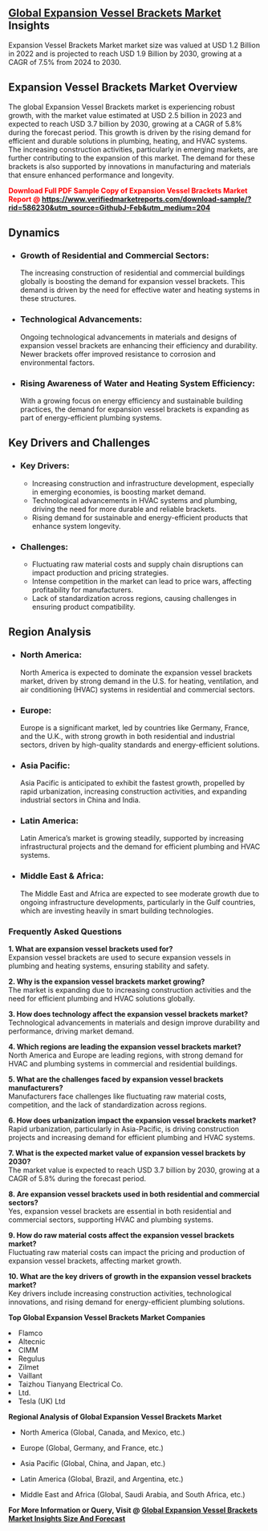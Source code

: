 <h2><a href="https://www.verifiedmarketreports.com/download-sample/?rid=586230&amp;utm_source=GithubJ&amp;utm_medium=204" target="_blank">Global Expansion Vessel Brackets Market</a> Insights</h2><p>Expansion Vessel Brackets Market market size was valued at USD 1.2 Billion in 2022 and is projected to reach USD 1.9 Billion by 2030, growing at a CAGR of 7.5% from 2024 to 2030.</p><p> <h2>Expansion Vessel Brackets Market Overview</h2> <p>The global Expansion Vessel Brackets market is experiencing robust growth, with the market value estimated at USD 2.5 billion in 2023 and expected to reach USD 3.7 billion by 2030, growing at a CAGR of 5.8% during the forecast period. This growth is driven by the rising demand for efficient and durable solutions in plumbing, heating, and HVAC systems. The increasing construction activities, particularly in emerging markets, are further contributing to the expansion of this market. The demand for these brackets is also supported by innovations in manufacturing and materials that ensure enhanced performance and longevity.</p> <p><strong><p><span class=""><span style="color: #ff0000;"><strong>Download Full PDF Sample Copy of Expansion Vessel Brackets Market Report</strong> @ </span><a href="https://www.verifiedmarketreports.com/download-sample/?rid=586230&amp;utm_source=GithubJ-Feb&amp;utm_medium=204" target="_blank">https://www.verifiedmarketreports.com/download-sample/?rid=586230&amp;utm_source=GithubJ-Feb&amp;utm_medium=204</a></span></p></strong></p> <h2>Dynamics</h2> <ul> <li><h3>Growth of Residential and Commercial Sectors:</h3> The increasing construction of residential and commercial buildings globally is boosting the demand for expansion vessel brackets. This demand is driven by the need for effective water and heating systems in these structures.</li> <li><h3>Technological Advancements:</h3> Ongoing technological advancements in materials and designs of expansion vessel brackets are enhancing their efficiency and durability. Newer brackets offer improved resistance to corrosion and environmental factors.</li> <li><h3>Rising Awareness of Water and Heating System Efficiency:</h3> With a growing focus on energy efficiency and sustainable building practices, the demand for expansion vessel brackets is expanding as part of energy-efficient plumbing systems.</li> </ul> <h2>Key Drivers and Challenges</h2> <ul> <li><h3>Key Drivers:</h3> <ul> <li>Increasing construction and infrastructure development, especially in emerging economies, is boosting market demand.</li> <li>Technological advancements in HVAC systems and plumbing, driving the need for more durable and reliable brackets.</li> <li>Rising demand for sustainable and energy-efficient products that enhance system longevity.</li> </ul> </li> <li><h3>Challenges:</h3> <ul> <li>Fluctuating raw material costs and supply chain disruptions can impact production and pricing strategies.</li> <li>Intense competition in the market can lead to price wars, affecting profitability for manufacturers.</li> <li>Lack of standardization across regions, causing challenges in ensuring product compatibility.</li> </ul> </li> </ul> <h2>Region Analysis</h2> <ul> <li><h3>North America:</h3> North America is expected to dominate the expansion vessel brackets market, driven by strong demand in the U.S. for heating, ventilation, and air conditioning (HVAC) systems in residential and commercial sectors.</li> <li><h3>Europe:</h3> Europe is a significant market, led by countries like Germany, France, and the U.K., with strong growth in both residential and industrial sectors, driven by high-quality standards and energy-efficient solutions.</li> <li><h3>Asia Pacific:</h3> Asia Pacific is anticipated to exhibit the fastest growth, propelled by rapid urbanization, increasing construction activities, and expanding industrial sectors in China and India.</li> <li><h3>Latin America:</h3> Latin America’s market is growing steadily, supported by increasing infrastructural projects and the demand for efficient plumbing and HVAC systems.</li> <li><h3>Middle East & Africa:</h3> The Middle East and Africa are expected to see moderate growth due to ongoing infrastructure developments, particularly in the Gulf countries, which are investing heavily in smart building technologies.</li> </ul> <h3>Frequently Asked Questions</h3> <p><strong>1. What are expansion vessel brackets used for?</strong><br> Expansion vessel brackets are used to secure expansion vessels in plumbing and heating systems, ensuring stability and safety.</p> <p><strong>2. Why is the expansion vessel brackets market growing?</strong><br> The market is expanding due to increasing construction activities and the need for efficient plumbing and HVAC solutions globally.</p> <p><strong>3. How does technology affect the expansion vessel brackets market?</strong><br> Technological advancements in materials and design improve durability and performance, driving market demand.</p> <p><strong>4. Which regions are leading the expansion vessel brackets market?</strong><br> North America and Europe are leading regions, with strong demand for HVAC and plumbing systems in commercial and residential buildings.</p> <p><strong>5. What are the challenges faced by expansion vessel brackets manufacturers?</strong><br> Manufacturers face challenges like fluctuating raw material costs, competition, and the lack of standardization across regions.</p> <p><strong>6. How does urbanization impact the expansion vessel brackets market?</strong><br> Rapid urbanization, particularly in Asia-Pacific, is driving construction projects and increasing demand for efficient plumbing and HVAC systems.</p> <p><strong>7. What is the expected market value of expansion vessel brackets by 2030?</strong><br> The market value is expected to reach USD 3.7 billion by 2030, growing at a CAGR of 5.8% during the forecast period.</p> <p><strong>8. Are expansion vessel brackets used in both residential and commercial sectors?</strong><br> Yes, expansion vessel brackets are essential in both residential and commercial sectors, supporting HVAC and plumbing systems.</p> <p><strong>9. How do raw material costs affect the expansion vessel brackets market?</strong><br> Fluctuating raw material costs can impact the pricing and production of expansion vessel brackets, affecting market growth.</p> <p><strong>10. What are the key drivers of growth in the expansion vessel brackets market?</strong><br> Key drivers include increasing construction activities, technological innovations, and rising demand for energy-efficient plumbing solutions.</p> </p><p><strong>Top Global Expansion Vessel Brackets Market Companies</strong></p><div data-test-id=""><p><li>Flamco</li><li> Altecnic</li><li> CIMM</li><li> Regulus</li><li> Zilmet</li><li> Vaillant</li><li> Taizhou Tianyang Electrical Co.</li><li> Ltd.</li><li> Tesla (UK) Ltd</li></p><div><strong>Regional Analysis of&nbsp;Global Expansion Vessel Brackets Market</strong></div><ul><li dir="ltr"><p dir="ltr">North America&nbsp;(Global, Canada, and Mexico, etc.)</p></li><li dir="ltr"><p dir="ltr">Europe (Global, Germany, and France, etc.)</p></li><li dir="ltr"><p dir="ltr">Asia Pacific&nbsp;(Global, China, and Japan, etc.)</p></li><li dir="ltr"><p dir="ltr">Latin America&nbsp;(Global, Brazil, and Argentina, etc.)</p></li><li dir="ltr">Middle East and Africa&nbsp;(Global, Saudi Arabia, and South Africa, etc.)</li></ul><p><strong>For More Information or Query, Visit @&nbsp;</strong><strong><a href="https://www.verifiedmarketreports.com/product/expansion-vessel-brackets-market/?utm_source=GithubJ&amp;utm_medium=204" target="_blank">Global Expansion Vessel Brackets Market Insights Size And Forecast</a></strong></p></div>
